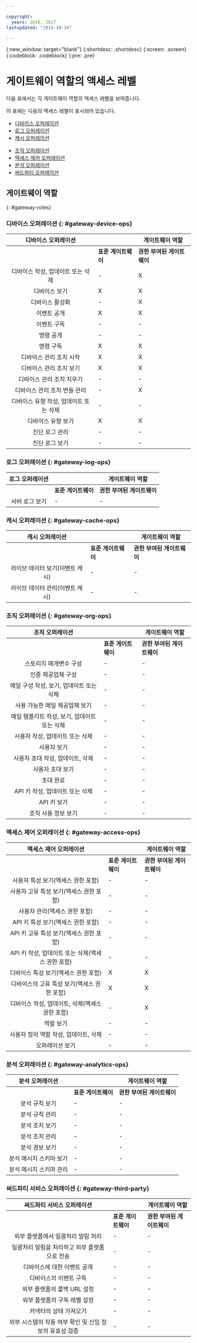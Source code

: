 ```yaml
---

copyright:
  years: 2016, 2017
lastupdated: "2016-10-16"

---
```


{:new_window: target="blank"}
{:shortdesc: .shortdesc}
{:screen: .screen}
{:codeblock: .codeblock}
{:pre: .pre}

# 게이트웨이 역할의 액세스 레벨

다음 표에서는 각 게이트웨이 역할의 액세스 레벨을 보여줍니다.

이 표에는 다음의 액세스 레벨이 표시되어 있습니다.
- [디바이스 오퍼레이션](#gateway-device-ops)
- [로그 오퍼레이션](#gateway-log-ops)
- [캐시 오퍼레이션](#gateway-cache-ops)
<!-- [Historian Operations](#gateway-historian) -->
- [조직 오퍼레이션](#gateway-org-ops)
- [액세스 제어 오퍼레이션](#gateway-access-ops)
- [분석 오퍼레이션](#gateway-analytics-ops)
- [써드파티 오퍼레이션](#gateway-third-party)  
<!-- - [Risk Management Operations](#gateway-risk-mgt) -->

## 게이트웨이 역할
{: #gateway-roles}

### 디바이스 오퍼레이션 {: #gateway-device-ops}

디바이스 오퍼레이션 || 게이트웨이 역할|
:--------: | ---------------------|------------------------
           | **표준 게이트웨이** | **권한 부여된 게이트웨이**
디바이스 작성, 업데이트 또는 삭제 |-|X
디바이스 보기|X|X
디바이스 활성화|-|X
이벤트 공개|X|X
이벤트 구독|-|-
명령 공개|-|-
명령 구독|X|X
디바이스 관리 조치 시작|X|X
디바이스 관리 조치 보기|X|X
디바이스 관리 조치 지우기|-|-
디바이스 관리 조치 번들 관리|-|X
디바이스 유형 작성, 업데이트 또는 삭제|-|-
디바이스 유형 보기|X|X
진단 로그 관리|-|-
진단 로그 보기|-|-

### 로그 오퍼레이션 {: #gateway-log-ops}

로그 오퍼레이션 || 게이트웨이 역할|
:--------: | ---------------------|------------------------
           | **표준 게이트웨이** | **권한 부여된 게이트웨이**
서버 로그 보기|-|-

### 캐시 오퍼레이션 {: #gateway-cache-ops}

캐시 오퍼레이션 || 게이트웨이 역할|
:--------: | ---------------------|------------------------
           | **표준 게이트웨이** | **권한 부여된 게이트웨이**
라이브 데이터 보기(이벤트 캐시)|-|-
라이브 데이터 관리(이벤트 캐시)|-|-


### 조직 오퍼레이션 {: #gateway-org-ops}

조직 오퍼레이션 || 게이트웨이 역할|
:--------: | ---------------------|------------------------
           | **표준 게이트웨이** | **권한 부여된 게이트웨이**
스토리지 매개변수 구성|-|-
인증 제공업체 구성|-|-
메일 구성 작성, 보기, 업데이트 또는 삭제|-|-
사용 가능한 메일 제공업체 보기|-|-
메일 템플리트 작성, 보기, 업데이트 또는 삭제|-|-
사용자 작성, 업데이트 또는 삭제|-|-
사용자 보기|-|-
사용자 초대 작성, 업데이트, 삭제 |-|-
사용자 초대 보기|-|-
초대 완료|-|-
API 키 작성, 업데이트 또는 삭제|-|-
API 키 보기|-|-
조직 사용 정보 보기|-|-

### 액세스 제어 오퍼레이션 {: #gateway-access-ops}

액세스 제어 오퍼레이션 || 게이트웨이 역할|
:--------: | ---------------------|------------------------
           | **표준 게이트웨이** | **권한 부여된 게이트웨이**
사용자 특성 보기(액세스 권한 포함)|-|-
사용자 고유 특성 보기(액세스 권한 포함)|-|-
사용자 관리(액세스 권한 포함)|-|-
API 키 특성 보기(액세스 권한 포함)|-|-
API 키 고유 특성 보기(액세스 권한 포함)|-|-
API 키 작성, 업데이트 또는 삭제(액세스 권한 포함)|-|-
디바이스 특성 보기(액세스 권한 포함)|X|X
디바이스의 고유 특성 보기(액세스 권한 포함)|X|X
디바이스 작성, 업데이트, 삭제(액세스 권한 포함)|-|X
역할 보기|-|-
사용자 정의 역할 작성, 업데이트, 삭제|-|-
오퍼레이션 보기|-|-

### 분석 오퍼레이션 {: #gateway-analytics-ops}

분석 오퍼레이션 || 게이트웨이 역할|
:--------: | ---------------------|------------------------|
           | **표준 게이트웨이** | **권한 부여된 게이트웨이** |
분석 규칙 보기|-|-
분석 규칙 관리|-|-
분석 조치 보기|-|-
분석 조치 관리|-|-
분석 경보 보기|-|-
분석 메시지 스키마 보기|-|-
분석 메시지 스키마 관리|-|-

### 써드파티 서비스 오퍼레이션 {: #gateway-third-party}

써드파티 서비스 오퍼레이션 || 게이트웨이 역할|
:--------: | ---------------------|------------------------
           | **표준 게이트웨이** | **권한 부여된 게이트웨이**
외부 플랫폼에서 일괄처리 알림 처리|-|-
일괄처리 알림을 처리하고 외부 플랫폼으로 전송|-|-
디바이스에 대한 이벤트 공개|-|-
디바이스의 이벤트 구독|-|-
외부 플랫폼의 콜백 URL 설정|-|-
외부 플랫폼의 구독 레벨 설정|-|-
커넥터의 상태 가져오기|-|-
외부 시스템의 작동 여부 확인 및 신임 정보의 유효성 검증|-|-
